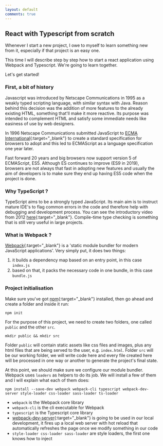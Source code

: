 ```yaml
---
layout: default
comments: true
---
```


## React with Typescript from scratch

Whenever I start a new project, I owe to myself to learn something new from it, especially if that project is an easy 
one. 

This time I will describe step by step how to start a react application using Webpack and Typescript. We're 
going to learn together.

Let's get started!

### First, a bit of history
Javascript was introduced by Netscape Communications in 1995 as a weakly typed scripting language, with similar syntax
with Java. Reason behind this decision was the addition of more features to the already existing HTML, something that'll 
make it more reactive. Its purpose was intended to complement HTML and satisfy some immediate needs like easiness of use
by web designers.

In 1996 Netscape Communications submitted JavaScript to 
[ECMA International](https://en.wikipedia.org/wiki/Ecma_International){:target="_blank"} to create a standard specification
for browsers to adopt and this led to ECMAScript as a language specification one year later.

Fast forward 20 years and big browsers now support version 5 of ECMAScript, ES5. Although ES continues to improve (ES9 
in 2019), browsers are not always that fast in adopting new features and usually the aim of developers is to make sure 
they end up having ES5 code when the project is done. 

### Why TypeScript ?
TypeScript aims to be a strongly typed JavaScript. Its main aim is to instruct mature IDE's to flag common errors in 
the code and therefore help with debugging and development process. You can see the introductory video from 2012 
[here](https://channel9.msdn.com/posts/Anders-Hejlsberg-Introducing-TypeScript){:target="_blank"}. Compile-time type 
checking is something that is still very useful in large projects. 

### What is Webpack ?
[Webpack](https://webpack.js.org/){:target="_blank"} is a 'static module bundler for modern JavaScript applications'. 
Very simply put, it does two things: 
 1. it builds a dependency map based on an entry point, in this case `index.js`
 2. based on that, it packs the necessary code in one bundle, in this case `bundle.js`

### Project initialisation
Make sure you've got [npm](https://www.npmjs.com/get-npm){:target="_blank"} installed, then go ahead and create a 
folder and inside it run:
```$bash
npm init
```
For the purpose of this project, we need to create two folders, one called `public` and the other `src`. 
```$bash
mkdir public && mkdir src
```
Folder `public`
will contain static assets like css files and images, plus any html files that are being served to the user, e.g. 
`index.html`. Folder `src` will be our working folder, we will write code here and every file created here will be 
processed in one way or another to generate the project's final state.

At this point, we should make sure we configure our module bundler. Webpack uses `loaders` as helpers to do its job. 
We will install a few of them and I will explain what each of them does:
```
npm install --save-dev webpack webpack-cli typescript webpack-dev-server style-loader css-loader sass-loader ts-loader
```
- `webpack` is the Webpack core library
- `webpack-cli` is the cli executable for Webpack
- `typescript` is the Typescript core library
- [webpack-dev-server](https://webpack.js.org/configuration/dev-server/){:target="_blank"} is going to be used in our 
 local development, it fires up a local web server with hot reload that automatically refreshes the page once we modify 
 something in our code
- `style-loader css-loader sass-loader` are style loaders, the first one knows how to inject <style> tags in the DOM,
 second one allows us to import css files in the code like we do with any other JS file, the third one is like the second 
 one but with sass / scss files
- `ts-loader` allows Webpack to understand and map / pack .ts or .tsx files written with Typescript
 
 What else do we want ? We want React and Typescript:
```
npm install --save react react-dom @types/react @types/react-dom 
```
- `react` is the core React library
- `react-dom` allows us to hook react into our DOM and contains methods like `render()`
- `@types` packages are in fact declaration files; Typescript uses those to understand the structure of a given library 
 codebase, in this case the react packages; usually their extensions are '.d.ts' and they also help in not misusing or 
 misunderstanding libraries and IDE auto completion; as a general rule, if you're using a certain npm package and that 
 package doesn't have the declarations already, `@types/package-name` should be the other thing you need
 
At this point I think we've got all we need. Let's configure our project.
 
### Project configuration
 
I'm going to split this section in 3 parts: Typescript configuration, Webpack configuration and NPM configuration.
 
    #### Typescript configuration
 



